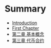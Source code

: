 # Summary

* [Introduction](README.md)
* [First Chapter](chapter1.md)
* [第二章 基本概念](di-er-zhang-ji-ben-gai-nian.md)
* [第三章 代币合约](di-san-zhang-dai-bi-he-yue.md)

